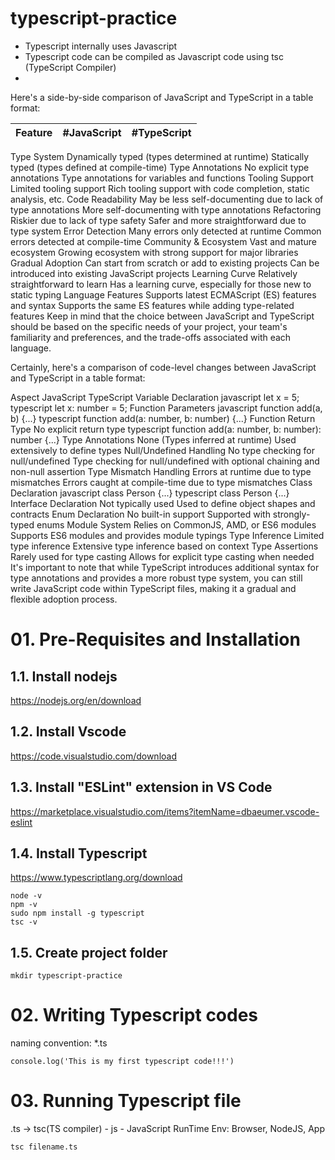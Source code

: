 # typescript-practice

* Typescript internally uses Javascript
* Typescript code can be compiled as Javascript code using tsc (TypeScript Compiler)
* 


Here's a side-by-side comparison of JavaScript and TypeScript in a table format:

Feature | #JavaScript | #TypeScript
--- | --- | --- 
Type System	Dynamically typed (types determined at runtime)	Statically typed (types defined at compile-time)
Type Annotations	No explicit type annotations	Type annotations for variables and functions
Tooling Support	Limited tooling support	Rich tooling support with code completion, static analysis, etc.
Code Readability	May be less self-documenting due to lack of type annotations	More self-documenting with type annotations
Refactoring	Riskier due to lack of type safety	Safer and more straightforward due to type system
Error Detection	Many errors only detected at runtime	Common errors detected at compile-time
Community & Ecosystem	Vast and mature ecosystem	Growing ecosystem with strong support for major libraries
Gradual Adoption	Can start from scratch or add to existing projects	Can be introduced into existing JavaScript projects
Learning Curve	Relatively straightforward to learn	Has a learning curve, especially for those new to static typing
Language Features	Supports latest ECMAScript (ES) features and syntax	Supports the same ES features while adding type-related features
Keep in mind that the choice between JavaScript and TypeScript should be based on the specific needs of your project, your team's familiarity and preferences, and the trade-offs associated with each language.



Certainly, here's a comparison of code-level changes between JavaScript and TypeScript in a table format:

Aspect	JavaScript	TypeScript
Variable Declaration	javascript let x = 5;	typescript let x: number = 5;
Function Parameters	javascript function add(a, b) {...}	typescript function add(a: number, b: number) {...}
Function Return Type	No explicit return type	typescript function add(a: number, b: number): number {...}
Type Annotations	None (Types inferred at runtime)	Used extensively to define types
Null/Undefined Handling	No type checking for null/undefined	Type checking for null/undefined with optional chaining and non-null assertion
Type Mismatch Handling	Errors at runtime due to type mismatches	Errors caught at compile-time due to type mismatches
Class Declaration	javascript class Person {...}	typescript class Person {...}
Interface Declaration	Not typically used	Used to define object shapes and contracts
Enum Declaration	No built-in support	Supported with strongly-typed enums
Module System	Relies on CommonJS, AMD, or ES6 modules	Supports ES6 modules and provides module typings
Type Inference	Limited type inference	Extensive type inference based on context
Type Assertions	Rarely used for type casting	Allows for explicit type casting when needed
It's important to note that while TypeScript introduces additional syntax for type annotations and provides a more robust type system, you can still write JavaScript code within TypeScript files, making it a gradual and flexible adoption process.

# 01. Pre-Requisites and Installation
## 1.1. Install nodejs
https://nodejs.org/en/download

## 1.2. Install Vscode
https://code.visualstudio.com/download

## 1.3. Install "ESLint" extension in VS Code
https://marketplace.visualstudio.com/items?itemName=dbaeumer.vscode-eslint

## 1.4. Install Typescript
https://www.typescriptlang.org/download

    node -v
    npm -v
    sudo npm install -g typescript
    tsc -v

## 1.5. Create project folder

    mkdir typescript-practice


# 02. Writing Typescript codes
naming convention: *.ts

    console.log('This is my first typescript code!!!')

# 03. Running Typescript file
.ts -> tsc(TS compiler) - js - JavaScript RunTime Env: Browser, NodeJS, App

    tsc filename.ts